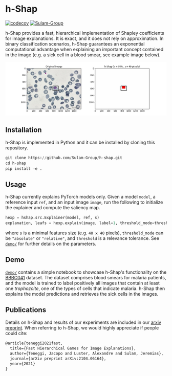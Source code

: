 # h-Shap

[![codecov](https://codecov.io/gh/Sulam-Group/h-shap/branch/circleci-setup/graph/badge.svg?token=BTDZGRL8FK)](https://codecov.io/gh/Sulam-Group/h-shap)
[![Sulam-Group](https://circleci.com/gh/Sulam-Group/h-shap.svg?style=shield&circle-token=6570e24862d00e6ab61a24ffc93b4317fc50f262)](https://circleci.com/gh/Sulam-Group/h-shap)

h-Shap provides a fast, hierarchical implementation of Shapley coefficients for image explanations. It is exact, and it does not rely on approximation. In binary classification scenarios, h-Shap guarantees an exponential computational advantage when explaining an important concept contained in the image (e.g. a sick cell in a blood smear, see example image below).

![Explanation example](./demo/explanations/2ac343e4-c889-47c1-8fe2-461b626def76.jpg)

## Installation

h-Shap is implemented in Python and it can be installed by cloning this repository.

```python
git clone https://github.com/Sulam-Group/h-shap.git
cd h-shap
pip install -e .
```

## Usage

h-Shap currently explains PyTorch models only. Given a model `model`, a reference input `ref`, and an input image `image`, run the following to initialize the explainer and compute the saliency map.

```python
hexp = hshap.src.Explainer(model, ref, s)
explanation, leafs = hexp.explain(image, label=1, threshold_mode=threshold_mode, threshold=threshold)
```

where `s` is a minimal features size (e.g. `40 x 40` pixels), `threshold_mode` can be `"absolute"` or `"relative"`, and `threshold` is a relevance tolerance. See [`demo/`](https://github.com/Sulam-Group/h-shap/tree/master/demo) for further details on the parameters.

## Demo

[`demo/`](https://github.com/Sulam-Group/h-shap/tree/master/demo) contains a simple notebook to showcase h-Shap's functionality on the [BBBC041](https://bbbc.broadinstitute.org/BBBC041) dataset. The dataset comprises blood smears for malaria patients, and the model is trained to label positively all images that contain at least one _trophozoite_, one of the types of cells that indicate malaria. h-Shap then explains the model predictions and retrieves the sick cells in the images.

## Publications

Details on h-Shap and results of our experiments are included in our [arxiv preprint](https://arxiv.org/abs/2104.06164). When referring to h-Shap, we would highly appreciate if people could cite:

```text
@article{teneggi2021fast,
  title={Fast Hierarchical Games for Image Explanations},
  author={Teneggi, Jacopo and Luster, Alexandre and Sulam, Jeremias},
  journal={arXiv preprint arXiv:2104.06164},
  year={2021}
}
```

